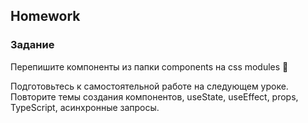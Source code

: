 ## Homework

### Задание

Перепишите компоненты из папки components на css modules 🎨

Подготовьтесь к самостоятельной работе на следующем уроке.
Повторите темы создания компонентов, useState, useEffect, props, TypeScript, асинхронные запросы.


